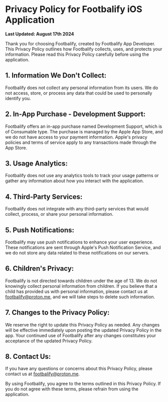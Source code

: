 # Privacy Policy for Footbalify iOS Application

**Last Updated: August 17th 2024**

Thank you for choosing Footbalify, created by Footbalify App Developer. This Privacy Policy outlines how Footbalify collects, uses, and protects your information. Please read this Privacy Policy carefully before using the application.

## 1. Information We Don't Collect:
Footbalify does not collect any personal information from its users. We do not access, store, or process any data that could be used to personally identify you.

## 2. In-App Purchase - Development Support:
Footbalify offers an in-app purchase named Development Support, which is of Consumable type. The purchase is managed by the Apple App Store, and we do not have access to your payment information. Apple's privacy policies and terms of service apply to any transactions made through the App Store.

## 3. Usage Analytics:
Footbalify does not use any analytics tools to track your usage patterns or gather any information about how you interact with the application.

## 4. Third-Party Services:
Footbalify does not integrate with any third-party services that would collect, process, or share your personal information.

## 5. Push Notifications:
Footbalify may use push notifications to enhance your user experience. These notifications are sent through Apple's Push Notification Service, and we do not store any data related to these notifications on our servers.

## 6. Children's Privacy:
Footbalify is not directed towards children under the age of 13. We do not knowingly collect personal information from children. If you believe that a child has provided us with personal information, please contact us at [footbalify@proton.me](mailto:footbalify@proton.me), and we will take steps to delete such information.

## 7. Changes to the Privacy Policy:
We reserve the right to update this Privacy Policy as needed. Any changes will be effective immediately upon posting the updated Privacy Policy in the app. Your continued use of Footbalify after any changes constitutes your acceptance of the updated Privacy Policy.

## 8. Contact Us:
If you have any questions or concerns about this Privacy Policy, please contact us at [footbalify@proton.me](mailto:footbalify@proton.me).

By using Footbalify, you agree to the terms outlined in this Privacy Policy. If you do not agree with these terms, please refrain from using the application.
